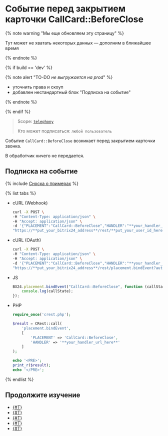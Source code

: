 # Событие перед закрытием карточки CallCard::BeforeClose

{% note warning "Мы еще обновляем эту страницу" %}

Тут может не хватать некоторых данных — дополним в ближайшее время

{% endnote %}

{% if build == 'dev' %}

{% note alert "TO-DO _не выгружается на prod_" %}

- уточнить права и скоуп
- добавлен нестандартный блок "Подписка на событие"

{% endnote %}

{% endif %}

> Scope: [`telephony`](../../../scopes/permissions.md)
>
> Кто может подписаться: `любой пользователь`

Событие `CallCard::BeforeClose` возникает перед закрытием карточки звонка. 

В обработчик ничего не передается.

## Подписка на событие

{% include [Сноска о примерах](../../../../_includes/examples.md) %}

{% list tabs %}

- cURL (Webhook)

    ```bash
    curl -X POST \
    -H "Content-Type: application/json" \
    -H "Accept: application/json" \
    -d '{"PLACEMENT":"CallCard::BeforeClose","HANDLER":"**your_handler_url_here**"}' \
    "https://**put_your_bitrix24_address**/rest/**put_your_user_id_here**/**put_your_webhook_here**/placement.bindEvent"
    ```

- cURL (OAuth)

    ```bash
    curl -X POST \
    -H "Content-Type: application/json" \
    -H "Accept: application/json" \
    -d '{"PLACEMENT":"CallCard::BeforeClose","HANDLER":"**your_handler_url_here**"}' \
    "https://**put_your_bitrix24_address**/rest/placement.bindEvent?auth=**put_access_token_here**"
    ```

- JS

    ```js
    BX24.placement.bindEvent("CallCard::BeforeClose", function (callState) {
        console.log(callState);
    });
    ```

- PHP

    ```php
    require_once('crest.php');

    $result = CRest::call(
        'placement.bindEvent',
        [
            'PLACEMENT' => 'CallCard::BeforeClose',
            'HANDLER' => '**your_handler_url_here**'
        ]
    );

    echo '<PRE>';
    print_r($result);
    echo '</PRE>';
    ```

{% endlist %}

## Продолжите изучение

- [{#T}](./get-status.md)
- [{#T}](./disable-auto-close.md)
- [{#T}](./enable-auto-close.md)
- [{#T}](./call-card-entity-changed.md)
- [{#T}](./call-card-call-state-changed.md)